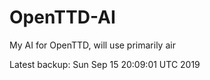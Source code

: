 # OpenTTD-AI
My AI for OpenTTD, will use primarily air

Latest backup: Sun Sep 15 20:09:01 UTC 2019
